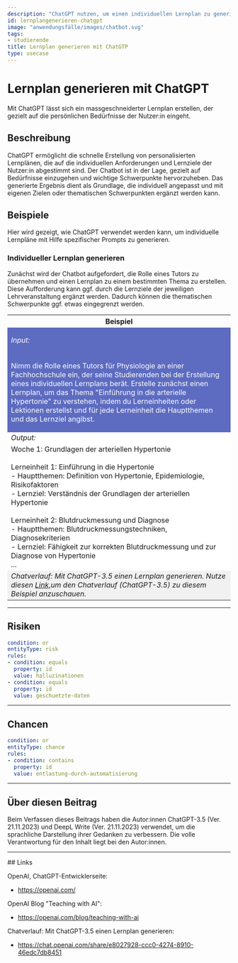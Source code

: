 ```yaml
---
description: "ChatGPT nutzen, um einen individuellen Lernplan zu generieren"
id: lernplangenerieren-chatgpt
image: "anwendungsfälle/images/chatbot.svg"
tags:
- studierende
title: Lernplan generieren mit ChatGTP
type: usecase
---
```



# Lernplan generieren mit ChatGPT

Mit ChatGPT lässt sich ein massgeschneiderter Lernplan erstellen, der gezielt auf die persönlichen Bedürfnisse der Nutzer:in eingeht.


## Beschreibung

ChatGPT ermöglicht die schnelle Erstellung von personalisierten Lernplänen, die auf die individuellen Anforderungen und Lernziele der Nutzer:in abgestimmt sind. Der Chatbot ist in der Lage, gezielt auf Bedürfnisse einzugehen und wichtige Schwerpunkte hervorzuheben. Das generierte Ergebnis dient als Grundlage, die individuell angepasst und mit eigenen Zielen oder thematischen Schwerpunkten ergänzt werden kann.



## Beispiele

Hier wird gezeigt, wie ChatGPT verwendet werden kann, um individuelle Lernpläne mit Hilfe spezifischer Prompts zu generieren.


### Individueller Lernplan generieren

Zunächst wird der Chatbot aufgefordert, die Rolle eines Tutors zu übernehmen und einen Lernplan zu einem bestimmten Thema zu erstellen. Diese Aufforderung kann ggf. durch die Lernziele der jeweiligen Lehrveranstaltung ergänzt werden. Dadurch können die thematischen Schwerpunkte ggf. etwas eingegrenzt werden.


<table >
  <tr>
    <th>Beispiel</th>
  </tr>
  <tr>
    <td bgcolor="5D6CC0">
      <p style="color:white">
        <i>Input:</i></td>
      </p>
  </tr>
  <tr>
    <td bgcolor="5D6CC0">
      <p style="color:white">
       Nimm die Rolle eines Tutors für Physiologie an einer Fachhochschule ein, der seine Studierenden bei der Erstellung eines individuellen Lernplans berät. Erstelle zunächst einen Lernplan, um das Thema "Einführung in die arterielle Hypertonie" zu verstehen, indem du Lerneinheiten oder Lektionen erstellst und für jede Lerneinheit die Hauptthemen und das Lernziel angibst.
      </p>
    </td>
  </tr>
  <tr>
    <td bgcolor="white"><i>Output:</i></td>
  </tr>
  <tr>
    <td bgcolor="white">
    <stong>Woche 1: Grundlagen der arteriellen Hypertonie</stong>
    <br>
    <br>
    Lerneinheit 1: Einführung in die Hypertonie
    <br>
    - Hauptthemen: Definition von Hypertonie, Epidemiologie, Risikofaktoren<br>
    - Lernziel: Verständnis der Grundlagen der arteriellen Hypertonie
    <br>
    <br>
    Lerneinheit 2: Blutdruckmessung und Diagnose
    <br>
    - Hauptthemen: Blutdruckmessungstechniken, Diagnosekriterien<br>
    - Lernziel: Fähigkeit zur korrekten Blutdruckmessung und zur Diagnose von Hypertonie<br>
    ...
    </td>
  </tr>
  <tr>
    <td  bgcolor="f1f1f1"><i>Chatverlauf: Mit ChatGPT-3.5 einen Lernplan generieren. Nutze diesen <a href="https://chat.openai.com/share/e8027928-ccc0-4274-8910-46edc7db8451"> Link,</a>um den Chatverlauf (ChatGPT-3.5) zu diesem Beispiel anzuschauen.</a></i>
    </td>
  </tr>
</table>



---


## Risiken

```yaml
condition: or
entityType: risk
rules:
- condition: equals
  property: id
  value: halluzinationen
- condition: equals
  property: id
  value: geschuetzte-daten
```


---

## Chancen

```yaml
condition: or
entityType: chance
rules:
- condition: contains
  property: id
  value: entlastung-durch-automatisierung
```


---

## Über diesen Beitrag

Beim Verfassen dieses Beitrags haben die Autor:innen ChatGPT-3.5 (Ver. 21.11.2023) und DeepL Write (Ver. 21.11.2023) verwendet, um die sprachliche Darstellung ihrer Gedanken zu verbessern. Die volle Verantwortung für den Inhalt liegt bei den Autor:innen. 


---


## Links

OpenAI, ChatGPT-Entwicklerseite:

- https://openai.com/


OpenAI Blog "Teaching with AI":

- https://openai.com/blog/teaching-with-ai


Chatverlauf: Mit ChatGPT-3.5 einen Lernplan generieren:

- https://chat.openai.com/share/e8027928-ccc0-4274-8910-46edc7db8451


